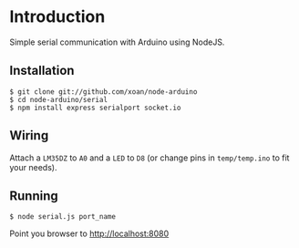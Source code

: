 # Introduction

Simple serial communication with Arduino using NodeJS.

## Installation

    $ git clone git://github.com/xoan/node-arduino
    $ cd node-arduino/serial
    $ npm install express serialport socket.io

## Wiring

Attach a `LM35DZ` to `A0` and a `LED` to `D8` (or change pins in `temp/temp.ino` to fit your needs).

## Running

    $ node serial.js port_name

Point you browser to [http://localhost:8080](http://localhost:8080)

